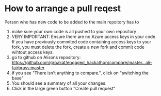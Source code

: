 # How to arrange a pull reqest

Person who has new code to be added to the main repoitory has to

1. make sure your own code is all pushed to your own repository
2. VERY IMPORTANT: Ensure there are no Azure access keys in your code. If you have previously commited code containing access keys to your fork, you must delete the fork, create a new fork and commit code wihtout access keys.
3. go to github on Alisons repository: https://github.com/groakat/engaged_hackathon/compare/master...ali-fairbrass:master
  1. if you see "There isn’t anything to compare.", click on "switching the base"
4. You should see a summary of all your changes.
5. Click in the large green button "Create pull request"
